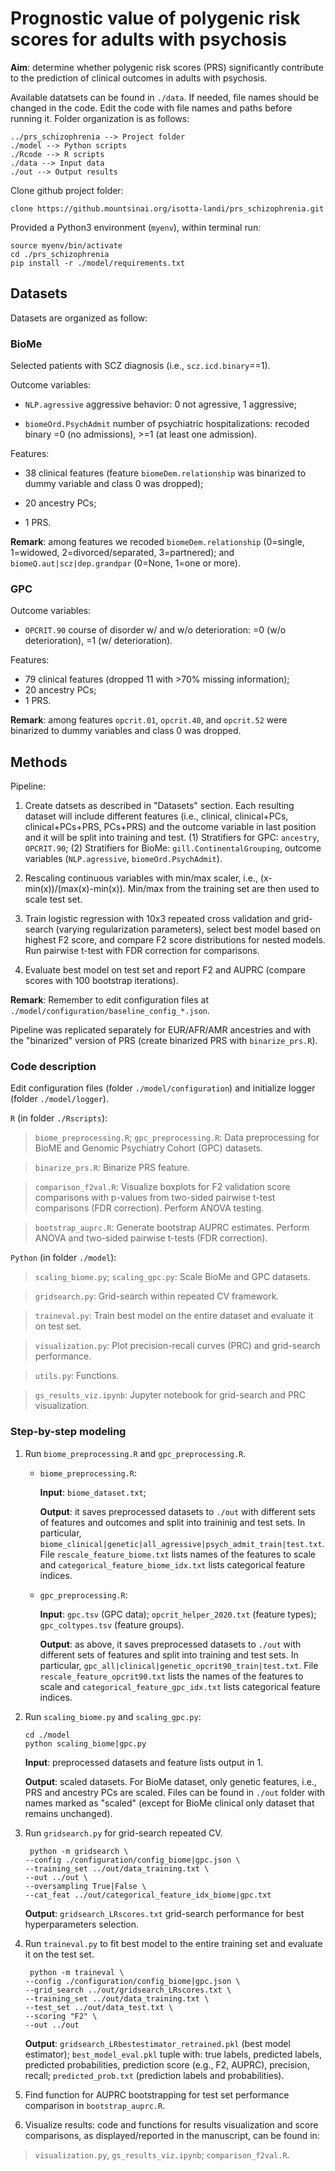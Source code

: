 # Prognostic value of polygenic risk scores for adults with psychosis

**Aim**: determine whether polygenic risk scores (PRS) significantly contribute to the prediction of clinical outcomes 
in adults with psychosis.

Available datatsets can be found in `./data`. If needed, file names should be changed in the code. 
Edit the code with file names and paths before running it. Folder organization is as follows:
 
```
../prs_schizophrenia --> Project folder
./model --> Python scripts
./Rcode --> R scripts
./data --> Input data
./out --> Output results
```

Clone github project folder:

```
clone https://github.mountsinai.org/isotta-landi/prs_schizophrenia.git
```

Provided a Python3 environment (`myenv`), within terminal run:

```
source myenv/bin/activate
cd ./prs_schizophrenia
pip install -r ./model/requirements.txt
```

## Datasets

Datasets are organized as follow:

### BioMe

Selected patients with SCZ diagnosis (i.e., `scz.icd.binary`==1).

Outcome variables:

- `NLP.agressive` aggressive behavior: 0 not agressive, 1 aggressive; 
   
- `biomeOrd.PsychAdmit` number of psychiatric hospitalizations: 
   recoded binary =0 (no admissions), >=1 (at least one admission).
   
Features:

- 38 clinical features (feature `biomeDem.relationship` was binarized to 
  dummy variable and class 0 was dropped);
  
- 20 ancestry PCs;

- 1 PRS.
   
**Remark**: among features we recoded `biomeDem.relationship` 
            (0=single, 1=widowed, 2=divorced/separated, 3=partnered); 
            and `biomeQ.aut|scz|dep.grandpar` (0=None, 1=one or more).

### GPC

Outcome variables:

- `OPCRIT.90` course of disorder w/ and w/o deterioration: =0 (w/o deterioration), 
   =1 (w/ deterioration).
   
Features:
   
- 79 clinical features (dropped 11 with >70% missing information);
- 20 ancestry PCs;
- 1 PRS.

**Remark**: among features `opcrit.01`, `opcrit.40`, and `opcrit.52` were 
            binarized to dummy variables and class 0 was dropped.

## Methods

Pipeline:

1. Create datsets as described in "Datasets" section. Each resulting dataset will include different features 
   (i.e., clinical, clinical+PCs, clinical+PCs+PRS, PCs+PRS) and the outcome variable in last position 
   and it will be split into training and test. 
   (1) Stratifiers for GPC: `ancestry`, `OPCRIT.90`; 
   (2) Stratifiers for BioMe: `gill.ContinentalGrouping`, outcome variables (`NLP.agressive`, `biomeOrd.PsychAdmit`).
 
2. Rescaling continuous variables with min/max scaler, i.e., (x-min(x))/(max(x)-min(x)). Min/max from the training set 
   are then used to scale test set.

3. Train logistic regression with 10x3 repeated cross validation and grid-search 
   (varying regularization parameters), select best model based on highest F2 score, and compare F2 score 
   distributions for nested models. Run pairwise t-test with FDR correction for comparisons.

4. Evaluate best model on test set and report F2 and AUPRC (compare scores with 100 bootstrap iterations).

**Remark**: Remember to edit configuration files at `./model/configuration/baseline_config_*.json`.

Pipeline was replicated separately for EUR/AFR/AMR ancestries and with the "binarized" version of PRS 
(create binarized PRS with `binarize_prs.R`).

### Code description

Edit configuration files (folder `./model/configuration`) and initialize logger (folder `./model/logger`).
 
`R` (in folder `./Rscripts`):

> `biome_preprocessing.R`; `gpc_preprocessing.R`: Data preprocessing for BioME 
   and Genomic Psychiatry Cohort (GPC) datasets.

>  `binarize_prs.R`: Binarize PRS feature.

> `comparison_f2val.R`: Visualize boxplots for F2 validation score comparisons with p-values from two-sided 
   pairwise t-test comparisons (FDR correction). Perform ANOVA testing.

> `bootstrap_auprc.R`: Generate bootstrap AUPRC estimates. Perform ANOVA and two-sided pairwise t-tests (FDR correction).

`Python` (in folder `./model`):

> `scaling_biome.py`; `scaling_gpc.py`: Scale BioMe and GPC datasets.

> `gridsearch.py`: Grid-search within repeated CV framework.

> `traineval.py`: Train best model on the entire dataset and evaluate it on test set.

> `visualization.py`: Plot precision-recall curves (PRC) and grid-search performance.

> `utils.py`: Functions.

> `gs_results_viz.ipynb`: Jupyter notebook for grid-search and PRC visualization.
 
### Step-by-step modeling

1. Run `biome_preprocessing.R` and `gpc_preprocessing.R`.
   
   - `biome_preprocessing.R`: 
      
      **Input**: `biome_dataset.txt`;
       
      **Output**: it saves preprocessed datasets to `./out` with different sets of features and outcomes 
      and split into traininig and test sets. 
      In particular, `biome_clinical|genetic|all_agressive|psych_admit_train|test.txt`. 
      File `rescale_feature_biome.txt` lists names of the features to scale and `categorical_feature_biome_idx.txt` 
      lists categorical feature indices.
      
   - `gpc_preprocessing.R`:
      
      **Input**: `gpc.tsv` (GPC data); `opcrit_helper_2020.txt` (feature types); `gpc_coltypes.tsv` (feature groups).
      
      **Output**: as above, it saves preprocessed datasets to `./out` with different sets of features and split into 
      training and test sets. In particular, `gpc_all|clinical|genetic_opcrit90_train|test.txt`. 
      File `rescale_feature_opcrit90.txt` lists the names of the features to scale and `categorical_feature_gpc_idx.txt` 
      lists categorical feature indices.
      
2. Run `scaling_biome.py` and `scaling_gpc.py`:

   ```
   cd ./model
   python scaling_biome|gpc.py
   ```

   **Input**: preprocessed datasets and feature lists output in 1. 
   
   **Output**: scaled datasets. For BioMe dataset, only genetic features, i.e., PRS and ancestry PCs are scaled.
   Files can be found in `./out` folder with names marked as "scaled" (except for BioMe clinical only dataset that 
   remains unchanged).
   
3. Run `gridsearch.py` for grid-search repeated CV.

   ```
    python -m gridsearch \
   --config ./configuration/config_biome|gpc.json \
   --training_set ../out/data_training.txt \
   --out ../out \
   --oversampling True|False \
   --cat_feat ../out/categorical_feature_idx_biome|gpc.txt 
   ```
   
   **Output**: `gridsearch_LRscores.txt` grid-search performance for best hyperparameters selection.
   
4. Run `traineval.py` to fit best model to the entire training set and evaluate it on the test set.

   ```
    python -m traineval \
   --config ./configuration/config_biome|gpc.json \
   --grid_search ../out/gridsearch_LRscores.txt \
   --training_set ../out/data_training.txt \
   --test_set ../out/data_test.txt \
   --scoring "F2" \
   --out ../out
   ```

    **Output**: `gridsearch_LRbestestimator_retrained.pkl` (best model estimator); `best_model_eval.pkl` tuple with: 
    true labels, predicted labels, predicted probabilities, prediction score (e.g., F2, AUPRC), precision, recall; 
    `predicted_prob.txt` (prediction labels and probabilities).

5. Find function for AUPRC bootstrapping for test set performance comparison in `bootstrap_auprc.R`.
  
6. Visualize results: code and functions for results visualization and score comparisons, as displayed/reported 
   in the manuscript, can be found in:

> `visualization.py`, `gs_results_viz.ipynb`; 
> `comparison_f2val.R`.
